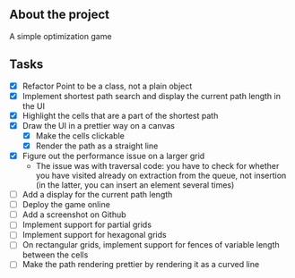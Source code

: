 ## About the project

A simple optimization game

## Tasks

* [x] Refactor Point to be a class, not a plain object
* [x] Implement shortest path search and display the current path length in the UI
* [x] Highlight the cells that are a part of the shortest path
* [x] Draw the UI in a prettier way on a canvas
  * [x] Make the cells clickable
  * [x] Render the path as a straight line
* [x] Figure out the performance issue on a larger grid
  * The issue was with traversal code: you have to check for whether you have visited already on extraction from the queue, not insertion (in the latter, you can insert an element several times)
* [ ] Add a display for the current path length
* [ ] Deploy the game online
* [ ] Add a screenshot on Github
* [ ] Implement support for partial grids
* [ ] Implement support for hexagonal grids
* [ ] On rectangular grids, implement support for fences of variable length between the cells
* [ ] Make the path rendering prettier by rendering it as a curved line
